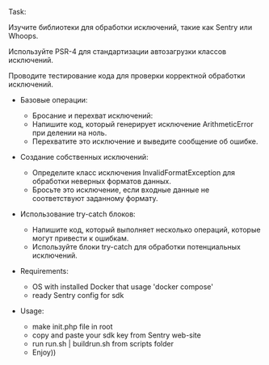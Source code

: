 Task:

Изучите библиотеки для обработки исключений, такие как Sentry или Whoops.

Используйте PSR-4 для стандартизации автозагрузки классов исключений.

Проводите тестирование кода для проверки корректной обработки исключений.

* Базовые операции:
  * Бросание и перехват исключений:
  * Напишите код, который генерирует исключение ArithmeticError при делении на ноль.
  * Перехватите это исключение и выведите сообщение об ошибке.
* Создание собственных исключений:
  * Определите класс исключения InvalidFormatException для обработки неверных форматов данных.
  * Бросьте это исключение, если входные данные не соответствуют заданному формату.
* Использование try-catch блоков:
  * Напишите код, который выполняет несколько операций, которые могут привести к ошибкам.
  * Используйте блоки try-catch для обработки потенциальных исключений.


* Requirements:
  * OS with installed Docker that usage 'docker compose'
  * ready Sentry config for sdk


* Usage:
  * make init.php file in root
  * copy and paste your sdk key from Sentry web-site
  * run run.sh | buildrun.sh from scripts folder
  * Enjoy))
  
